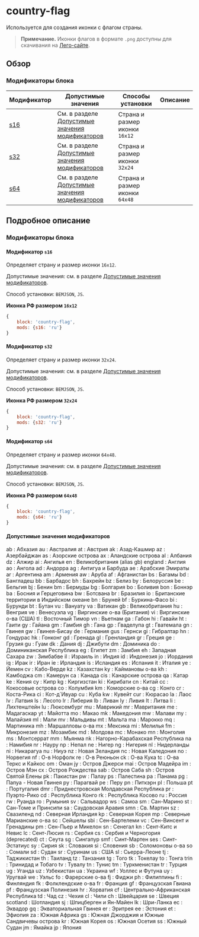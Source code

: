# country-flag

Используется для создания иконки с флагом страны.

> **Примечание.** Иконки флагов в формате `.png` доступны для скачивания на [Лего-сайте](https://lego.yandex-team.ru/libs/islands/v5.28.0/desktop/country-flag/examples/).

## Обзор

### Модификаторы блока

| Модификатор | Допустимые значения | Способы установки | Описание |
| ----------- | ------------------- | ----------------- | -------- |
| [s16](#mods-s16) | См. в разделе [Допустимые значения модификаторов](#mods_valid_value) | Страна и размер иконки `16x12` |
| [s32](#mods-s32) | См. в разделе [Допустимые значения модификаторов](#mods_valid_value) | Страна и размер иконки `32x24` |
| [s64](#mods-s64) | См. в разделе [Допустимые значения модификаторов](#mods_valid_value) | Страна и размер иконки `64x48` |

## Подробное описание

### Модификаторы блока

<a name="mods-s16"></a>

#### Модификатор `s16`

Определяет страну и размер иконки `16x12`.

Допустимые значения: см. в разделе [Допустимые значения модификаторов](#mods_valid_value).

Способ установки: `BEMJSON`, `JS`.

**Иконка РФ размером `16x12`**

```js
{
    block: 'country-flag',
    mods: {s16: 'ru'}
}
```

<a name="mods-s32"></a>

#### Модификатор `s32`

Определяет страну и размер иконки `32x24`.

Допустимые значения: см. в разделе [Допустимые значения модификаторов](#mods_valid_value).

Способ установки: `BEMJSON`, `JS`.

**Иконка РФ размером `32x24`**

```js
{
    block: 'country-flag',
    mods: {s32: 'ru'}
}
```

<a name="mods-s64"></a>

#### Модификатор `s64`

Определяет страну и размер иконки `64x48`.

Допустимые значения: см. в разделе [Допустимые значения модификаторов](#mods_valid_value).

Способ установки: `BEMJSON`, `JS`.

**Иконка РФ размером `64x48`**

```js
{
    block: 'country-flag',
    mods: {s64: 'ru'}
}
```

<a name="mods_valid_value"></a>

#### Допустимые значения модификаторов

ab : Абхазия
au : Австралия
at : Австрия
ak : Азад-Кашмир
az : Азербайджан
as : Азорские острова
ax : Аландские острова
al : Албания
dz : Алжир
ai : Ангилья
en : Великобритания (alias gb)
england : Англия
ao : Ангола
ad : Андорра
ag : Антигуа и Барбуда
ae : Арабские Эмираты
ar : Аргентина
am : Армения
aw : Аруба
af : Афганистан
bs : Багамы
bd : Бангладеш
bb : Барбадос
bh : Бахрейн
bz : Белиз
by : Белоруссия
be : Бельгия
bj : Бенин
bm : Бермуды
bg : Болгария
bo : Боливия
bon : Боннэр
ba : Босния и Герцеговина
bw : Ботсвана
br : Бразилия
io : Британские территории в Индийском океане
bn : Бруней
bf : Буркина-Фасо
bi : Бурунди
bt : Бутан
vu : Вануату
va : Ватикан
gb : Великобритания
hu : Венгрия
ve : Венесуэла
vg : Виргинские о-ва (Британия)
vi : Виргинские о-ва (США)
tl : Восточный Тимор
vn : Вьетнам
ga : Габон
hi : Гавайи
ht : Гаити
gy : Гайана
gm : Гамбия
gh : Гана
gp : Гваделупа
gt : Гватемала
gn : Гвинея
gw : Гвинея-Бисау
de : Германия
gus : Гернси
gi : Гибралтар
hn : Гондурас
hk : Гонконг
gd : Гренада
gl : Гренландия
gr : Греция
ge : Грузия
gu : Гуам
dk : Дания
dj : Джибути
dm : Доминика
do : Доминиканская Республика
eg : Египет
zm : Замбия
eh : Западная Сахара
zw : Зимбабве
il : Израиль
in : Индия
id : Индонезия
jo : Иордания
iq : Ирак
ir : Иран
ie : Ирландия
is : Исландия
es : Испания
it : Италия
ye : Йемен
cv : Кабо-Верде
kz : Казахстан
ky : Каймановы о-ва
kh : Камбоджа
cm : Камерун
ca : Канада
cis : Канарские острова
qa : Катар
ke : Кения
cy : Кипр
kg : Киргизстан
ki : Кирибати
cn : Китай
cc : Кокосовые острова
co : Колумбия
km : Коморские о-ва
cg : Конго
cr : Коста-Рика
ci : Кот-д`Ивуар
cu : Куба
kw : Кувейт
cur : Кюрасао
la : Лаос
lv : Латвия
ls : Лесото
lr : Либерия
lb : Ливан
ly : Ливия
lt : Литва
li : Лихтенштейн
lu : Люксембург
mu : Маврикий
mr : Мавритания
me : Мадагаскар
yt : Майотта
mo : Макао
mk : Македония
mw : Малави
my : Малайзия
ml : Мали
mv : Мальдивы
mt : Мальта
ma : Марокко
mq : Мартиника
mh : Маршалловы о-ва
mx : Мексика
mi : Мелилья
fm : Микронезия
mz : Мозамбик
md : Молдова
mc : Монако
mn : Монголия
ms : Монтсеррат
mm : Мьянма
nk : Нагорно-Карабахская Республика
na : Намибия
nr : Науру
np : Непал
ne : Нигер
ng : Нигерия
nl : Нидерланды
ni : Никарагуа
nu : Ниуэ
nz : Новая Зеландия
nc : Новая Каледония
no : Норвегия
nf : О-в Норфолк
re : О-в Реюньон
ck : О-ва Кука
tc : О-ва Теркс и Кайкос
om : Оман
jy : Остров Джерси
mai : Остров Мадейра
im : Остров Мэн
cx : Остров Рождества
sab : Остров Саба
sh : Остров Святой Елены
pk : Пакистан
pw : Палау
ps : Палестина
pa : Панама
pg : Папуа - Новая Гвинея
py : Парагвай
pe : Перу
pn : Питкэрн
pl : Польша
pt : Португалия
dmr : Приднестровская Молдавская Республика
pr : Пуэрто-Рико
cd : Республика Конго
rk : Республика Косово
ru : Россия
rw : Руанда
ro : Румыния
sv : Сальвадор
ws : Самоа
sm : Сан-Марино
st : Сан-Томе и Принсипи
sa : Саудовская Аравия
smn : Св. Мартин
sz : Свазиленд
nd : Северная Ирландия
kp : Северная Корея
mp : Северные Марианские о-ва
sc : Сейшелы
sbi : Сен-Бартелеми
vc : Сен-Винсент и Гренадины
pm : Сен-Пьер и Микелон
sn : Сенегал
kn : Сент-Китс и Невис
lc : Сент-Люсия
rs : Сербия
cs : Сербия и Черногория (deprecated)
ct : Сеута
sg : Сингапур
smf : Синт-Мартен
ses : Синт-Эстатиус
sy : Сирия
sk : Словакия
si : Словения
sb : Соломоновы о-ва
so : Сомали
sd : Судан
sr : Суринам
us : США
sl : Сьерра-Леоне
tj : Таджикистан
th : Таиланд
tz : Танзания
tg : Того
tk : Токелау
to : Тонга
trin : Тринидад и Тобаго
tv : Тувалу
tn : Тунис
tm : Туркменистан
tr : Турция
ug : Уганда
uz : Узбекистан
ua : Украина
wf : Уоллес и Футуна
uy : Уругвай
we : Уэльс
fo : Фарерские о-ва
fj : Фиджи
ph : Филиппины
fi : Финляндия
fk : Фолклендские о-ва
fr : Франция
gf : Французская Гвиана
pf : Французская Полинезия
hr : Хорватия
cf : Центрально-Африканская Республика
td : Чад
cz : Чехия
cl : Чили
ch : Швейцария
se : Швеция
scotland : Шотландия
sj : Шпицберген и Ян-Майен
lk : Шри-Ланка
ec : Эквадор
gq : Экваториальная Гвинея
er : Эритрея
ee : Эстония
et : Эфиопия
za : Южная Африка
gs : Южная Джорджия и Южные Сандвичевы острова
kr : Южная Корея
os : Южная Осетия
ss : Южный Судан
jm : Ямайка
jp : Япония